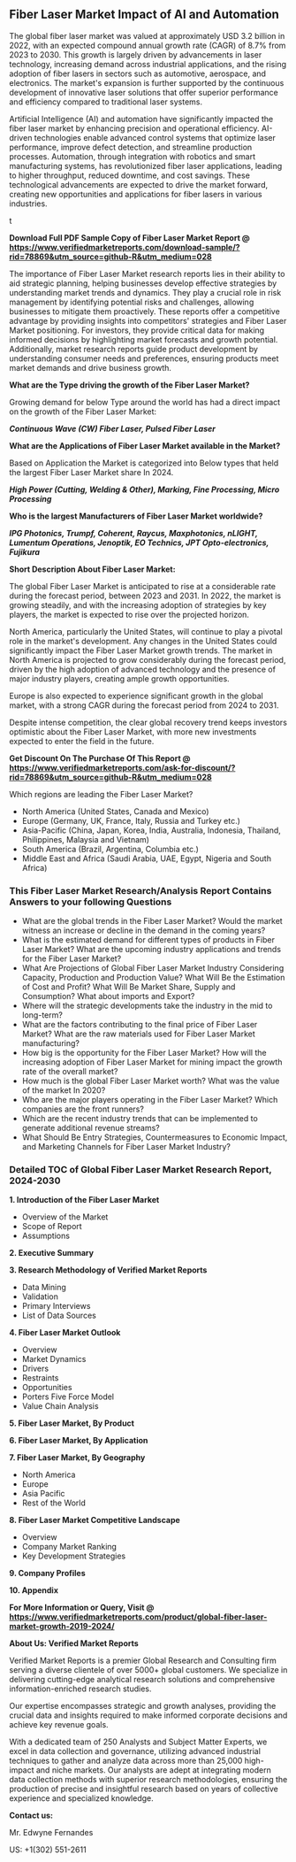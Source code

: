 <h2>Fiber Laser Market Impact of AI and Automation</h2><p>The global fiber laser market was valued at approximately USD 3.2 billion in 2022, with an expected compound annual growth rate (CAGR) of 8.7% from 2023 to 2030. This growth is largely driven by advancements in laser technology, increasing demand across industrial applications, and the rising adoption of fiber lasers in sectors such as automotive, aerospace, and electronics. The market's expansion is further supported by the continuous development of innovative laser solutions that offer superior performance and efficiency compared to traditional laser systems.</p><p>Artificial Intelligence (AI) and automation have significantly impacted the fiber laser market by enhancing precision and operational efficiency. AI-driven technologies enable advanced control systems that optimize laser performance, improve defect detection, and streamline production processes. Automation, through integration with robotics and smart manufacturing systems, has revolutionized fiber laser applications, leading to higher throughput, reduced downtime, and cost savings. These technological advancements are expected to drive the market forward, creating new opportunities and applications for fiber lasers in various industries.</p>t</p><p id="" class=""><strong>Download Full PDF Sample Copy of Fiber Laser Market Report @ <a href="https://www.verifiedmarketreports.com/download-sample/?rid=78869&utm_source=github-R&utm_medium=028" target="_blank">https://www.verifiedmarketreports.com/download-sample/?rid=78869&utm_source=github-R&utm_medium=028</a></strong></p><p>The importance of&nbsp;Fiber Laser Market research reports lies in their ability to aid strategic planning, helping businesses develop effective strategies by understanding market trends and dynamics. They play a crucial role in risk management by identifying potential risks and challenges, allowing businesses to mitigate them proactively. These reports offer a competitive advantage by providing insights into competitors' strategies and Fiber Laser Market positioning. For investors, they provide critical data for making informed decisions by highlighting market forecasts and growth potential. Additionally, market research reports guide product development by understanding consumer needs and preferences, ensuring products meet market demands and drive business growth.</p><p><strong>What are the&nbsp;Type driving the growth of the Fiber Laser Market?</strong></p><p id="" class="">Growing demand for below Type around the world has had a direct impact on the growth of the Fiber Laser Market:</p><em><strong>Continuous Wave (CW) Fiber Laser, Pulsed Fiber Laser</strong></em></p><strong>What are the&nbsp;Applications&nbsp;of Fiber Laser Market available in the Market?</strong></p><p id="" class="">Based on Application the Market is categorized into Below types that held the largest Fiber Laser Market share In 2024.</p><em><strong>High Power (Cutting, Welding & Other), Marking, Fine Processing, Micro Processing</strong></em></p><strong>Who is the largest Manufacturers of Fiber Laser Market worldwide?</strong></p><p><em><strong>IPG Photonics, Trumpf, Coherent, Raycus, Maxphotonics, nLIGHT, Lumentum Operations, Jenoptik, EO Technics, JPT Opto-electronics, Fujikura</strong></em></p><p id="" class=""><strong>Short Description About Fiber Laser Market:</strong></p><p>The global Fiber Laser Market is anticipated to rise at a considerable rate during the forecast period, between 2023 and 2031. In 2022, the market is growing steadily, and with the increasing adoption of strategies by key players, the market is expected to rise over the projected horizon.</p><p>North America, particularly the United States, will continue to play a pivotal role in the market's development. Any changes in the United States could significantly impact the Fiber Laser Market growth trends. The market in North America is projected to grow considerably during the forecast period, driven by the high adoption of advanced technology and the presence of major industry players, creating ample growth opportunities.</p><p>Europe is also expected to experience significant growth in the global market, with a strong CAGR during the forecast period from 2024 to 2031.</p><p>Despite intense competition, the clear global recovery trend keeps investors optimistic about the Fiber Laser Market, with more new investments expected to enter the field in the future.</p><p id="" class=""><strong>Get Discount On The Purchase Of This Report @ <a href="https://www.verifiedmarketreports.com/ask-for-discount/?rid=78869&utm_source=github-R&utm_medium=028" target="_blank">https://www.verifiedmarketreports.com/ask-for-discount/?rid=78869&utm_source=github-R&utm_medium=028</a></strong></p>Which regions are leading the Fiber Laser Market?</p><ul><li>North America (United States, Canada and Mexico)</li><li>Europe (Germany, UK, France, Italy, Russia and Turkey etc.)</li><li>Asia-Pacific (China, Japan, Korea, India, Australia, Indonesia, Thailand, Philippines, Malaysia and Vietnam)</li><li>South America (Brazil, Argentina, Columbia etc.)</li><li>Middle East and Africa (Saudi Arabia, UAE, Egypt, Nigeria and South Africa)</li></ul><h3 id="" class="">This Fiber Laser Market Research/Analysis Report Contains Answers to your following Questions</h3><ul><li>What are the global trends in the Fiber Laser Market? Would the market witness an increase or decline in the demand in the coming years?</li><li>What is the estimated demand for different types of products in Fiber Laser Market? What are the upcoming industry applications and trends for the Fiber Laser Market?</li><li>What Are Projections of Global Fiber Laser Market Industry Considering Capacity, Production and Production Value? What Will Be the Estimation of Cost and Profit? What Will Be Market Share, Supply and Consumption? What about imports and Export?</li><li>Where will the strategic developments take the industry in the mid to long-term?</li><li>What are the factors contributing to the final price of Fiber Laser Market? What are the raw materials used for Fiber Laser Market manufacturing?</li><li>How big is the opportunity for the Fiber Laser Market? How will the increasing adoption of Fiber Laser Market for mining impact the growth rate of the overall market?</li><li>How much is the global Fiber Laser Market worth? What was the value of the market In 2020?</li><li>Who are the major players operating in the Fiber Laser Market? Which companies are the front runners?</li><li>Which are the recent industry trends that can be implemented to generate additional revenue streams?</li><li>What Should Be Entry Strategies, Countermeasures to Economic Impact, and Marketing Channels for Fiber Laser Market Industry?</li></ul><h3 id="" class="">Detailed TOC of Global Fiber Laser Market Research Report, 2024-2030</h3><p id="" class=""><strong>1. Introduction of the Fiber Laser Market</strong></p><ul><li>Overview of the Market</li><li>Scope of Report</li><li>Assumptions</li></ul><p id="" class=""><strong>2. Executive Summary</strong></p><p id="" class=""><strong>3. Research Methodology of Verified Market Reports</strong></p><ul><li>Data Mining</li><li>Validation</li><li>Primary Interviews</li><li>List of Data Sources</li></ul><p id="" class=""><strong>4. Fiber Laser Market Outlook</strong></p><ul><li>Overview</li><li>Market Dynamics</li><li>Drivers</li><li>Restraints</li><li>Opportunities</li><li>Porters Five Force Model</li><li>Value Chain Analysis</li></ul><p id="" class=""><strong>5. Fiber Laser Market, By Product</strong></p><p id="" class=""><strong>6. Fiber Laser Market, By Application</strong></p><p id="" class=""><strong>7. Fiber Laser Market, By Geography</strong></p><ul><li>North America</li><li>Europe</li><li>Asia Pacific</li><li>Rest of the World</li></ul><p id="" class=""><strong>8. Fiber Laser Market Competitive Landscape</strong></p><ul><li>Overview</li><li>Company Market Ranking</li><li>Key Development Strategies</li></ul><p id="" class=""><strong>9. Company Profiles</strong></p><p id="" class=""><strong>10. Appendix</strong></p><p id="" class=""><strong>For More Information or Query, Visit @ <a href="https://www.verifiedmarketreports.com/product/global-fiber-laser-market-growth-2019-2024/" target="_blank">https://www.verifiedmarketreports.com/product/global-fiber-laser-market-growth-2019-2024/</a></strong></p><p id="" class=""><strong>About Us: Verified Market Reports</strong></p><p id="" class="">Verified Market Reports is a premier Global Research and Consulting firm serving a diverse clientele of over 5000+ global customers. We specialize in delivering cutting-edge analytical research solutions and comprehensive information-enriched research studies.</p><p id="" class="">Our expertise encompasses strategic and growth analyses, providing the crucial data and insights required to make informed corporate decisions and achieve key revenue goals.</p><p id="" class="">With a dedicated team of 250 Analysts and Subject Matter Experts, we excel in data collection and governance, utilizing advanced industrial techniques to gather and analyze data across more than 25,000 high-impact and niche markets. Our analysts are adept at integrating modern data collection methods with superior research methodologies, ensuring the production of precise and insightful research based on years of collective experience and specialized knowledge.</p><p id="" class=""><strong>Contact us:</strong></p><p id="" class="">Mr. Edwyne Fernandes</p><p id="" class="">US: +1(302) 551-2611</p>